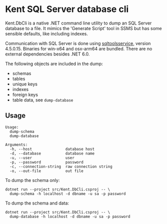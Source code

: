 # Kent SQL Server database cli
Kent.DbCli is a native .NET command line utility to dump an SQL Server database to a file. It
mimics the 'Generate Script' tool in SSMS but has some sensible defaults, like including indexes.

Communication with SQL Server is done using [sqltoolsservice](https://github.com/microsoft/sqltoolsservice),
version 4.5.0.15. Binaries for win-x64 and osx-arm64 are bundled. There are no external dependencies
besides .NET 6.0.

The following objects are included in the dump:
- schemas
- tables
- unique keys
- indexes
- foreign keys
- table data, see `dump-database`

## Usage
```shell
Usage:
  dump-schema
  dump-database

Arguments:
  -h, --host               database host
  -d, --database           database name
  -u, --user               user
  -p, --password           password
  -c, --connection-string  raw connection string
  -o, --out-file           out file
```

To dump the schema only:
```shell
dotnet run --project src/Kent.DbCli.csproj -- \
  dump-schema -h localhost -d dbname -u sa -p password
```

To dump the schema and data:
```shell
dotnet run --project src/Kent.DbCli.csproj -- \
  dump-database -h localhost -d dbname -u sa -p password
```
